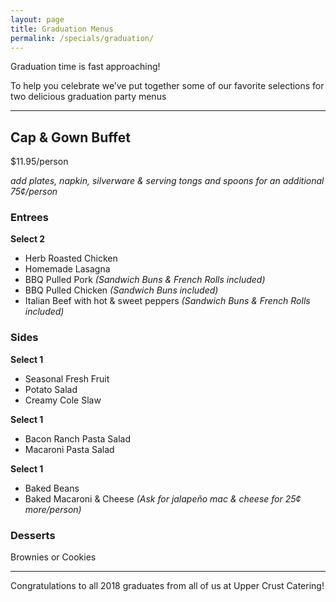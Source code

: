 ```yaml
---
layout: page
title: Graduation Menus
permalink: /specials/graduation/
---
```


Graduation time is fast approaching!

To help you celebrate we’ve put together some of our favorite selections for two delicious graduation party menus

***

## Cap & Gown Buffet

$11.95/person

*add plates, napkin, silverware & serving tongs and spoons for an additional 75¢/person*

### Entrees

**Select 2**

- Herb Roasted Chicken
- Homemade Lasagna
- BBQ Pulled Pork *(Sandwich Buns & French Rolls included)*
- BBQ Pulled Chicken *(Sandwich Buns included)*
- Italian Beef with hot & sweet peppers *(Sandwich Buns & French Rolls included)*

### Sides

**Select 1**

- Seasonal Fresh Fruit
- Potato Salad
- Creamy Cole Slaw

**Select 1**

- Bacon Ranch Pasta Salad
- Macaroni Pasta Salad

**Select 1**

- Baked Beans
- Baked Macaroni & Cheese *(Ask for jalapeño mac & cheese for 25¢ more/person)*

### Desserts

Brownies or Cookies

***

Congratulations to all 2018 graduates from all of us at Upper Crust Catering!
